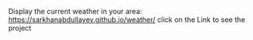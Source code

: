 Display the current weather in your area: https://sarkhanabdullayev.github.io/weather/ click on the Link to see the project



